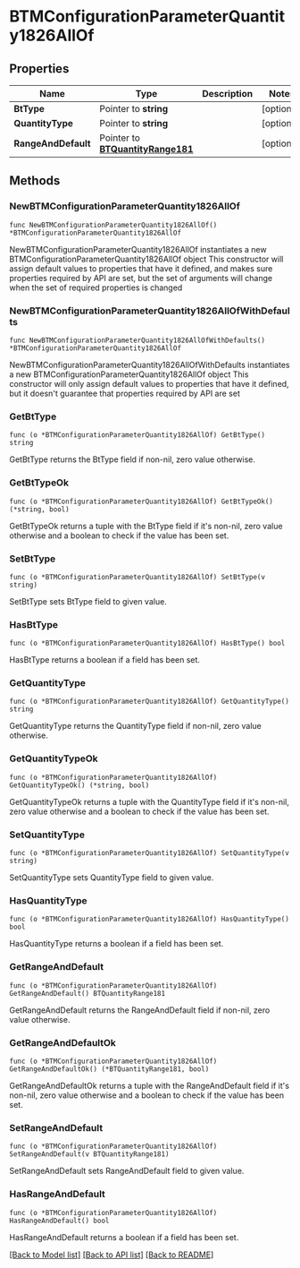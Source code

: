 # BTMConfigurationParameterQuantity1826AllOf

## Properties

Name | Type | Description | Notes
------------ | ------------- | ------------- | -------------
**BtType** | Pointer to **string** |  | [optional] 
**QuantityType** | Pointer to **string** |  | [optional] 
**RangeAndDefault** | Pointer to [**BTQuantityRange181**](BTQuantityRange181.md) |  | [optional] 

## Methods

### NewBTMConfigurationParameterQuantity1826AllOf

`func NewBTMConfigurationParameterQuantity1826AllOf() *BTMConfigurationParameterQuantity1826AllOf`

NewBTMConfigurationParameterQuantity1826AllOf instantiates a new BTMConfigurationParameterQuantity1826AllOf object
This constructor will assign default values to properties that have it defined,
and makes sure properties required by API are set, but the set of arguments
will change when the set of required properties is changed

### NewBTMConfigurationParameterQuantity1826AllOfWithDefaults

`func NewBTMConfigurationParameterQuantity1826AllOfWithDefaults() *BTMConfigurationParameterQuantity1826AllOf`

NewBTMConfigurationParameterQuantity1826AllOfWithDefaults instantiates a new BTMConfigurationParameterQuantity1826AllOf object
This constructor will only assign default values to properties that have it defined,
but it doesn't guarantee that properties required by API are set

### GetBtType

`func (o *BTMConfigurationParameterQuantity1826AllOf) GetBtType() string`

GetBtType returns the BtType field if non-nil, zero value otherwise.

### GetBtTypeOk

`func (o *BTMConfigurationParameterQuantity1826AllOf) GetBtTypeOk() (*string, bool)`

GetBtTypeOk returns a tuple with the BtType field if it's non-nil, zero value otherwise
and a boolean to check if the value has been set.

### SetBtType

`func (o *BTMConfigurationParameterQuantity1826AllOf) SetBtType(v string)`

SetBtType sets BtType field to given value.

### HasBtType

`func (o *BTMConfigurationParameterQuantity1826AllOf) HasBtType() bool`

HasBtType returns a boolean if a field has been set.

### GetQuantityType

`func (o *BTMConfigurationParameterQuantity1826AllOf) GetQuantityType() string`

GetQuantityType returns the QuantityType field if non-nil, zero value otherwise.

### GetQuantityTypeOk

`func (o *BTMConfigurationParameterQuantity1826AllOf) GetQuantityTypeOk() (*string, bool)`

GetQuantityTypeOk returns a tuple with the QuantityType field if it's non-nil, zero value otherwise
and a boolean to check if the value has been set.

### SetQuantityType

`func (o *BTMConfigurationParameterQuantity1826AllOf) SetQuantityType(v string)`

SetQuantityType sets QuantityType field to given value.

### HasQuantityType

`func (o *BTMConfigurationParameterQuantity1826AllOf) HasQuantityType() bool`

HasQuantityType returns a boolean if a field has been set.

### GetRangeAndDefault

`func (o *BTMConfigurationParameterQuantity1826AllOf) GetRangeAndDefault() BTQuantityRange181`

GetRangeAndDefault returns the RangeAndDefault field if non-nil, zero value otherwise.

### GetRangeAndDefaultOk

`func (o *BTMConfigurationParameterQuantity1826AllOf) GetRangeAndDefaultOk() (*BTQuantityRange181, bool)`

GetRangeAndDefaultOk returns a tuple with the RangeAndDefault field if it's non-nil, zero value otherwise
and a boolean to check if the value has been set.

### SetRangeAndDefault

`func (o *BTMConfigurationParameterQuantity1826AllOf) SetRangeAndDefault(v BTQuantityRange181)`

SetRangeAndDefault sets RangeAndDefault field to given value.

### HasRangeAndDefault

`func (o *BTMConfigurationParameterQuantity1826AllOf) HasRangeAndDefault() bool`

HasRangeAndDefault returns a boolean if a field has been set.


[[Back to Model list]](../README.md#documentation-for-models) [[Back to API list]](../README.md#documentation-for-api-endpoints) [[Back to README]](../README.md)


